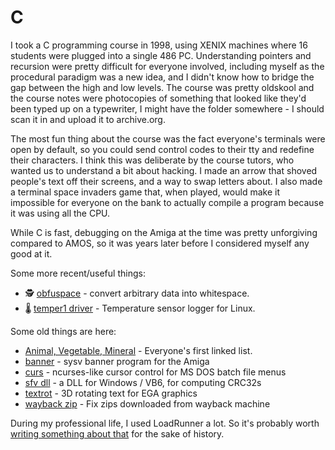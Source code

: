 # C

I took a C programming course in 1998, using XENIX machines where 16 students
were plugged into a single 486 PC. Understanding pointers and recursion were
pretty difficult for everyone involved, including myself as the procedural
paradigm was a new idea, and I didn't know how to bridge the gap between the
high and low levels. The course was pretty oldskool and the course notes were
photocopies of something that looked like they'd been typed up on a typewriter,
I might have the folder somewhere - I should scan it in and upload it to
archive.org.

The most fun thing about the course was the fact everyone's terminals were open
by default, so you could send control codes to their tty and redefine their
characters. I think this was deliberate by the course tutors, who wanted us to
understand a bit about hacking. I made an arrow that shoved people's text off
their screens, and a way to swap letters about. I also made a terminal space
invaders game that, when played, would make it impossible for everyone on the
bank to actually compile a program because it was using all the CPU.

While C is fast, debugging on the Amiga at the time was pretty unforgiving
compared to AMOS, so it was years later before I considered myself any good at
it.

Some more recent/useful things:

* 🕵️ [obfuspace](https://github.com/bitplane/obfuspace) -
  convert arbitrary data into whitespace.
* 🌡️ [temper1 driver](https://github.com/bitplane/temper) -
  Temperature sensor logger for Linux.

Some old things are here:

* [Animal, Vegetable, Mineral](avm) - Everyone's first linked list.
* [banner](banner) - sysv banner program for the Amiga
* [curs](curs) - ncurses-like cursor control for MS DOS batch file menus
* [sfv dll](sfv-dll) - a DLL for Windows / VB6, for computing CRC32s
* [textrot](textrot) - 3D rotating text for EGA graphics
* [wayback zip](wayback-zip) - Fix zips downloaded from wayback machine

During my professional life, I used LoadRunner a lot. So it's probably
worth [writing something about that](loadrunner) for the sake of history.
